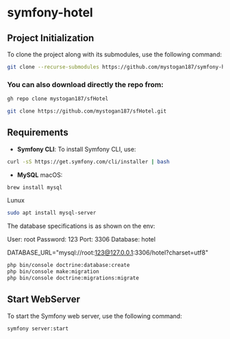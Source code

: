 # symfony-hotel
## Project Initialization

To clone the project along with its submodules, use the following command:

```sh
git clone --recurse-submodules https://github.com/mystogan187/symfony-hotel.git
```
### You can also download directly the repo from:
```sh
gh repo clone mystogan187/sfHotel

git clone https://github.com/mystogan187/sfHotel.git
```

## Requirements

- **Symfony CLI**: To install Symfony CLI, use:

```sh
curl -sS https://get.symfony.com/cli/installer | bash
```


- **MySQL**
macOS:
```sh
brew install mysql
```
Lunux
```sh
sudo apt install mysql-server
```

The database specifications is as shown on the env:

User: root
Password: 123
Port: 3306
Database: hotel

DATABASE_URL="mysql://root:123@127.0.0.1:3306/hotel?charset=utf8"

```sh
php bin/console doctrine:database:create
php bin/console make:migration
php bin/console doctrine:migrations:migrate
```



## Start WebServer

To start the Symfony web server, use the following command:

```sh
symfony server:start
```
